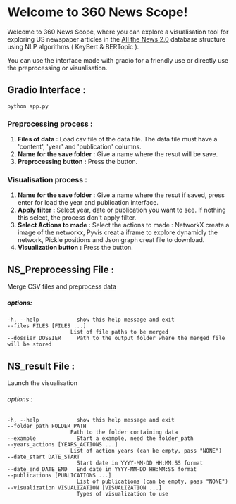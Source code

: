 # Welcome to 360 News Scope!
Welcome to 360 News Scope, where you can explore a visualisation tool for exploring US newspaper articles in the [All the News 2.0](https://components.one/datasets/all-the-news-2-news-articles-dataset) database structure using NLP algorithms ( KeyBert & BERTopic ). 


You can use the interface made with gradio for a friendly use or directly use the preprocessing or visualisation.

## Gradio Interface : 
    python app.py
### Preprocessing process :
1. **Files of data :** Load csv file of the data file. The data file must have a 'content', 'year' and 'publication' columns.
2. **Name for the save folder :** Give a name where the resut will be save.
3. **Preprocessing button :** Press the button.

### Visualisation process :
1. **Name for the save folder :** Give a name where the resut if saved, press enter for load the year and publication interface.
2. **Apply filter :** Select year, date or publication you want to see. If nothing this select, the process don't apply filter.
3. **Select Actions to made :** Select the actions to made : NetworkX create a image of the networkx, Pyvis creat a iframe to explore dynamicly the network, Pickle positions and Json graph creat file to download.
4. **Visualization button :** Press the button.

## NS_Preprocessing File : 

Merge CSV files and preprocess data

##### options:
    -h, --help            show this help message and exit
    --files FILES [FILES ...]
                        List of file paths to be merged
    --dossier DOSSIER     Path to the output folder where the merged file will be stored

## NS_result File : 
Launch the visualisation 
###### options :
    -h, --help            show this help message and exit
    --folder_path FOLDER_PATH
                        Path to the folder containing data
    --example             Start a example, need the folder_path
    --years_actions [YEARS_ACTIONS ...]
                        List of action years (can be empty, pass "NONE")
    --date_start DATE_START
                          Start date in YYYY-MM-DD HH:MM:SS format
    --date_end DATE_END   End date in YYYY-MM-DD HH:MM:SS format
    --publications [PUBLICATIONS ...]
                          List of publications (can be empty, pass "NONE")
    --visualization VISUALIZATION [VISUALIZATION ...]
                          Types of visualization to use

                        
